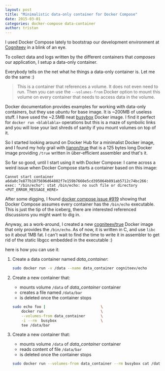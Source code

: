 ```yaml
---
layout: post
title: "Minimalistic data-only container for Docker Compose"
date: 2015-03-01
categories: docker-compose data-container
author: tristan
---
```


I used Docker Compose lately to bootstrap our development environment at [Cogniteev][cogniteev] in a blink of an eye.

To collect data and logs written by the different containers that *composes* our application, I setup a data-only container.

Everybody tells on the net what he things a data-only container is. Let me do the same :)
> This is a container that references a volume. It does not even need to run. Then you can use the `--volumes-from` Docker option to mount this volume on every container that needs to access data in the volume.

Docker documentation provides examples for working with data-only containers, but they use *ubuntu* for base image. It is ~200MB of useless stuff. I have used the ~2.5MB neat [busybox][busybox] Docker image. I find it perfect for `docker run <blablabla>` operations but this is a maze of symbolic links and you will lose your last shreds of sanity if you mount volumes on top of it.

So I started looking around on Docker Hub for a minimalist Docker image, and I found my holy grail with [tianon/true][tianon-true] that is a 125 bytes long Docker image providing `/true` written in über-efficient assembler and that's it.

So far so good, until I start using it with Docker Compose: I came across a weird issue when Docker Compose starts a container based on this image:

```
Cannot start container a6da0c7e877b1075696d64802f7e159b7660e5cd395064b891ab5712c74bc266: exec: "/bin/echo": stat /bin/echo: no such file or directory
<PUT_ERROR_MESSAGE_HERE>
```

After some digging, I found [docker compose issue #919][compose-919] showing that Docker Compose assumes every container has the `/bin/echo` executable. This is just the tip of the iceberg, there are interested referenced discussions you might want to dig in.


Anyway, as a work-around, I created a new [cogniteev/true][cogniteev-true] Docker image that only provides the `/bin/echo`. As of now, it is written in C, and use `libc` so it about 1MB fat. I can't wait to find the time to write it in assembler to get rid of the static libgcc embedded in the executable :)

here is how you can use it:

1. Create a data container named *data_container*:

    ```sh
    sudo docker run -v /data --name data_container cogniteev/echo 
    ```

2. Create a new container that:
    * mounts volume `/data` of *data_container* container
    * creates a file named `/data/bar`
    * is deleted once the container stops

    ```sh
    sudo echo foo |                         \
        docker run                          \
        --volumes-from data_container       \
        -i --rm  busybox                    \
        tee /data/bar
    ```

3. Create a new container that:
    * mounts volume `/data` of *data_container* container
    * reads content of file `/data/bar`
    * is deleted once the container stops

    ```sh
    sudo docker run --volumes-from data_container --rm busybox cat /data/bar
    ```


[busybox]: https://registry.hub.docker.com/_/busybox/
[cogniteev]: http://cogniteev.com
[tianon-true]: https://registry.hub.docker.com/u/tianon/true/
[cogniteev-true]: https://registry.hub.docker.com/u/cogniteev/true/
[cogniteev-true-tutorial]: [https://github.com/cogniteev/docker-echo#basic-usage-with-docker]
[compose-919]: https://github.com/docker/compose/issues/919#issuecomment-76426985]
